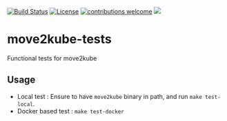 [![Build Status](https://travis-ci.org/konveyor/move2kube-tests.svg?branch=master)](https://travis-ci.org/konveyor/move2kube-tests)
[![License](http://img.shields.io/:license-apache-blue.svg)](http://www.apache.org/licenses/LICENSE-2.0.html)
[![contributions welcome](https://img.shields.io/badge/contributions-welcome-brightgreen.svg?style=flat)](https://github.com/konveyor/move2kube-tests/pulls)
[<img src="http://img.shields.io/badge/slack-konveyor/move2kube-green.svg?logo=slack">](https://cloud-native.slack.com/archives/C01AJ5WCXGF)

# move2kube-tests

Functional tests for move2kube

## Usage

* Local test : Ensure to have `move2kube` binary in path, and run `make test-local`.
* Docker based test : `make test-docker`
